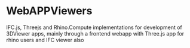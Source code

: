 # WebAPPViewers
IFC.js, Threejs and Rhino.Compute implementations for development of 3DViewer apps, mainly through a frontend webapp with Three.js app for rhino users and IFC viewer also

